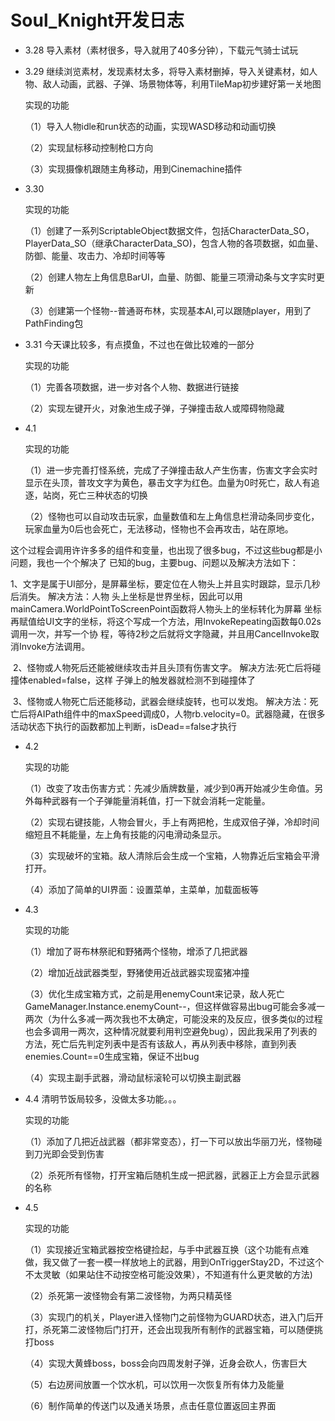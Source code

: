 # **Soul_Knight开发日志**

- 3.28   导入素材（素材很多，导入就用了40多分钟），下载元气骑士试玩

- 3.29   继续浏览素材，发现素材太多，将导入素材删掉，导入关键素材，如人物、敌人动画，武器、子弹、场景物体等，利用TileMap初步建好第一关地图

  实现的功能

  （1）导入人物idle和run状态的动画，实现WASD移动和动画切换

  （2）实现鼠标移动控制枪口方向

  （3）实现摄像机跟随主角移动，用到Cinemachine插件

  

- 3.30  

  实现的功能

  （1）创建了一系列ScriptableObject数据文件，包括CharacterData_SO，PlayerData_SO（继承CharacterData_SO)，包含人物的各项数据，如血量、防御、能量、攻击力、冷却时间等等

  （2）创建人物左上角信息BarUI，血量、防御、能量三项滑动条与文字实时更新

  （3）创建第一个怪物--普通哥布林，实现基本AI,可以跟随player，用到了PathFinding包

  

- 3.31  今天课比较多，有点摸鱼，不过也在做比较难的一部分

  实现的功能

  （1）完善各项数据，进一步对各个人物、数据进行链接

  （2）实现左键开火，对象池生成子弹，子弹撞击敌人或障碍物隐藏

  

- 4.1

  实现的功能

  （1）进一步完善打怪系统，完成了子弹撞击敌人产生伤害，伤害文字会实时显示在头顶，普攻文字为黄色，暴击文字为红色。血量为0时死亡，敌人有追逐，站岗，死亡三种状态的切换

  （2）怪物也可以自动攻击玩家，血量数值和左上角信息栏滑动条同步变化，玩家血量为0后也会死亡，无法移动，怪物也不会再攻击，站在原地。

​           这个过程会调用许许多多的组件和变量，也出现了很多bug，不过这些bug都是小问题，我也一个个解决了  已知的bug，主要bug、问题以及解决方法如下：

​	      1、文字是属于UI部分，是屏幕坐标，要定位在人物头上并且实时跟踪，显示几秒后消失。  解决方法：人物	头上坐标是世界坐标，因此可以用mainCamera.WorldPointToScreenPoint函数将人物头上的坐标转化为屏幕	坐标再赋值给UI文字的坐标，将这个写成一个方法，用InvokeRepeating函数每0.02s调用一次，并写一个协                       程，等待2秒之后就将文字隐藏，并且用CancelInvoke取消Invoke方法调用。 

​          2、怪物或人物死后还能被继续攻击并且头顶有伤害文字。  解决方法:死亡后将碰撞体enabled=false，这样     子弹上的触发器就检测不到碰撞体了

​          3、怪物或人物死亡后还能移动，武器会继续旋转，也可以发炮。  解决方法：死亡后将AIPath组件中的maxSpeed调成0，人物rb.velocity=0。武器隐藏，在很多活动状态下执行的函数都加上判断，isDead==false才执行



- 4.2

  实现的功能

  （1）改变了攻击伤害方式：先减少盾牌数量，减少到0再开始减少生命值。另外每种武器有一个子弹能量消耗值，打一下就会消耗一定能量。

  （2）实现右键技能，人物会冒火，手上有两把枪，生成双倍子弹，冷却时间缩短且不耗能量，左上角有技能的闪电滑动条显示。

  （3）实现破坏的宝箱。敌人清除后会生成一个宝箱，人物靠近后宝箱会平滑打开。

  （4）添加了简单的UI界面：设置菜单，主菜单，加载面板等

  

- 4.3

  实现的功能

  （1）增加了哥布林祭祀和野猪两个怪物，增添了几把武器

  （2）增加近战武器类型，野猪使用近战武器实现蛮猪冲撞

  （3）优化生成宝箱方式，之前是用enemyCount来记录，敌人死亡GameManager.Instance.enemyCount--，但这样做容易出bug可能会多减一两次（为什么多减一两次我也不太确定，可能没来的及反应，很多类似的过程也会多调用一两次，这种情况就要利用判空避免bug），因此我采用了列表的方法，死亡后先判定列表中是否有该敌人，再从列表中移除，直到列表enemies.Count==0生成宝箱，保证不出bug

  （4）实现主副手武器，滑动鼠标滚轮可以切换主副武器

  

- 4.4    清明节饭局较多，没做太多功能。。。

  实现的功能

  （1）添加了几把近战武器（都非常变态），打一下可以放出华丽刀光，怪物碰到刀光即会受到伤害

  （2）杀死所有怪物，打开宝箱后随机生成一把武器，武器正上方会显示武器的名称

  

- 4.5

  实现的功能

  （1）实现接近宝箱武器按空格键捡起，与手中武器互换（这个功能有点难做，我又做了一套一模一样放地上的武器，用到OnTriggerStay2D，不过这个不太灵敏（如果站住不动按空格可能没效果），不知道有什么更灵敏的方法)

  （2）杀死第一波怪物会有第二波怪物，为两只精英怪

  （3）实现门的机关，Player进入怪物门之前怪物为GUARD状态，进入门后开打，杀死第二波怪物后门打开，还会出现我所有制作的武器宝箱，可以随便挑打boss

  （4）实现大黄蜂boss，boss会向四周发射子弹，近身会砍人，伤害巨大

  （5）右边房间放置一个饮水机，可以饮用一次恢复所有体力及能量

  （6）制作简单的传送门以及通关场景，点击任意位置返回主界面

  









